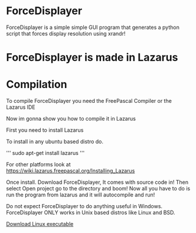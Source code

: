 # ForceDisplayer
ForceDisplayer is a simple simple GUI program that generates a python script that forces display resolution using xrandr!

# ForceDisplayer is made in Lazarus

# Compilation

To compile ForceDisplayer you need the FreePascal Compiler or the Lazarus IDE

Now im gonna show you how to compile it in Lazarus

First you need to install Lazarus

To install in any ubuntu based distro do.

'''
sudo apt-get install lazarus
'''

For other platforms look at https://wiki.lazarus.freepascal.org/Installing_Lazarus

Once install. Download ForceDisplayer, It comes with source code in!
Then select Open project go to the directory and boom! Now all you have to do is run the program from lazarus and it will autocompile and run!

Do not expect ForceDisplayer to do anything useful in Windows.
ForceDisplayer ONLY works in Unix based distros like Linux and BSD.


[Download Linux executable](https://github.com/JimmyTheNoob/ForceDisplayer/blob/master/ForceDisplayer?raw=true)
